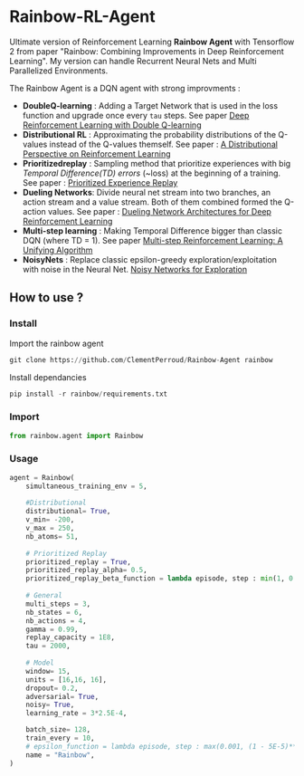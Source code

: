 # Rainbow-RL-Agent
Ultimate version of Reinforcement Learning **Rainbow Agent** with Tensorflow 2 from paper "Rainbow: Combining Improvements in Deep Reinforcement Learning".
My version can handle Recurrent Neural Nets and Multi Parallelized Environments.

The Rainbow Agent is a DQN agent with strong improvments :
- **DoubleQ-learning** : Adding a Target Network that is used in the loss function and upgrade once every `tau` steps. See paper [Deep Reinforcement Learning with Double Q-learning](https://arxiv.org/abs/1509.06461)
- **Distributional RL** : Approximating the probability distributions of the Q-values instead of the Q-values themself. See paper : [A Distributional Perspective on Reinforcement Learning](https://arxiv.org/abs/1707.06887)
- **Prioritizedreplay** : Sampling method that prioritize experiences with big *Temporal Difference(TD) errors* (~loss) at the beginning of a training. See paper : [Prioritized Experience Replay](https://arxiv.org/abs/1511.05952)
- **Dueling Networks**: Divide neural net stream into two branches, an action stream and a value stream. Both of them combined formed the Q-action values. See paper : [Dueling Network Architectures for Deep Reinforcement Learning](https://arxiv.org/abs/1509.06461)
- **Multi-step learning** : Making Temporal Difference bigger than classic DQN (where TD = 1). See paper [Multi-step Reinforcement Learning: A Unifying Algorithm](https://arxiv.org/abs/1703.01327)
- **NoisyNets** : Replace classic epsilon-greedy exploration/exploitation with noise in the Neural Net. [Noisy Networks for Exploration](https://arxiv.org/abs/1706.10295)

## How to use ?

### Install
Import the rainbow agent
```python
git clone https://github.com/ClementPerroud/Rainbow-Agent rainbow
```

Install dependancies

```python
pip install -r rainbow/requirements.txt
```

### Import
```python
from rainbow.agent import Rainbow
```

### Usage
```python
agent = Rainbow(
    simultaneous_training_env = 5,
    
    #Distributional
    distributional= True,
    v_min= -200,
    v_max = 250,
    nb_atoms= 51,
    
    # Prioritized Replay
    prioritized_replay = True,
    prioritized_replay_alpha= 0.5,
    prioritized_replay_beta_function = lambda episode, step : min(1, 0.5 + 0.5*step/150_000),
    
    # General
    multi_steps = 3,
    nb_states = 6,
    nb_actions = 4,
    gamma = 0.99,
    replay_capacity = 1E8,
    tau = 2000,
    
    # Model
    window= 15,
    units = [16,16, 16],
    dropout= 0.2,
    adversarial= True,
    noisy= True,
    learning_rate = 3*2.5E-4,

    batch_size= 128,
    train_every = 10,
    # epsilon_function = lambda episode, step : max(0.001, (1 - 5E-5)** step), # Useless if noisy == True
    name = "Rainbow",
)
```

